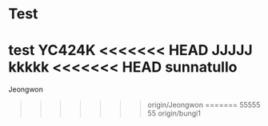 # Test

test
YC424K
<<<<<<< HEAD
JJJJJ
kkkkk
<<<<<<< HEAD
sunnatullo
=======
Jeongwon
>>>>>>> origin/Jeongwon
=======
55555
55
>>>>>>> origin/bungi1
